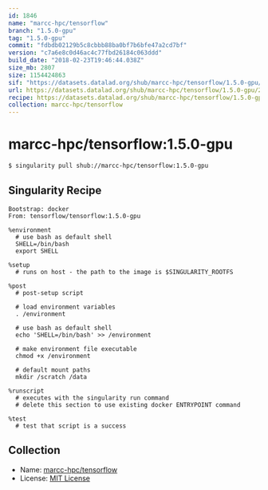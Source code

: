 ```yaml
---
id: 1846
name: "marcc-hpc/tensorflow"
branch: "1.5.0-gpu"
tag: "1.5.0-gpu"
commit: "fdbdb02129b5c8cbbb88ba0bf7b6bfe47a2cd7bf"
version: "c7a6e8c0d46ac4c77fbd26184c063ddd"
build_date: "2018-02-23T19:46:44.038Z"
size_mb: 2807
size: 1154424863
sif: "https://datasets.datalad.org/shub/marcc-hpc/tensorflow/1.5.0-gpu/2018-02-23-fdbdb021-c7a6e8c0/c7a6e8c0d46ac4c77fbd26184c063ddd.simg"
url: https://datasets.datalad.org/shub/marcc-hpc/tensorflow/1.5.0-gpu/2018-02-23-fdbdb021-c7a6e8c0/
recipe: https://datasets.datalad.org/shub/marcc-hpc/tensorflow/1.5.0-gpu/2018-02-23-fdbdb021-c7a6e8c0/Singularity
collection: marcc-hpc/tensorflow
---
```


# marcc-hpc/tensorflow:1.5.0-gpu

```bash
$ singularity pull shub://marcc-hpc/tensorflow:1.5.0-gpu
```

## Singularity Recipe

```singularity
Bootstrap: docker
From: tensorflow/tensorflow:1.5.0-gpu

%environment
  # use bash as default shell
  SHELL=/bin/bash
  export SHELL

%setup
  # runs on host - the path to the image is $SINGULARITY_ROOTFS

%post
  # post-setup script

  # load environment variables
  . /environment

  # use bash as default shell
  echo 'SHELL=/bin/bash' >> /environment

  # make environment file executable
  chmod +x /environment

  # default mount paths
  mkdir /scratch /data 

%runscript
  # executes with the singularity run command
  # delete this section to use existing docker ENTRYPOINT command

%test
  # test that script is a success
```

## Collection

 - Name: [marcc-hpc/tensorflow](https://github.com/marcc-hpc/tensorflow)
 - License: [MIT License](https://api.github.com/licenses/mit)

